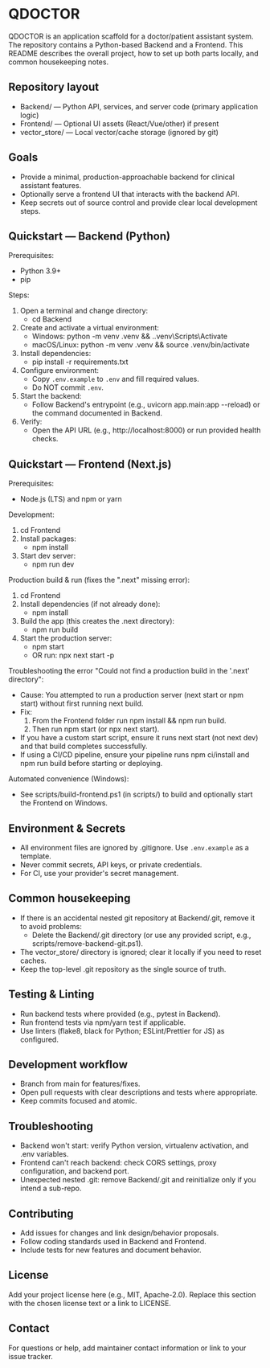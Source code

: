 # QDOCTOR

QDOCTOR is an application scaffold for a doctor/patient assistant system. The repository contains a Python-based Backend and a Frontend. This README describes the overall project, how to set up both parts locally, and common housekeeping notes.

## Repository layout
- Backend/ — Python API, services, and server code (primary application logic)
- Frontend/ — Optional UI assets (React/Vue/other) if present
- vector_store/ — Local vector/cache storage (ignored by git)

## Goals
- Provide a minimal, production-approachable backend for clinical assistant features.
- Optionally serve a frontend UI that interacts with the backend API.
- Keep secrets out of source control and provide clear local development steps.

## Quickstart — Backend (Python)
Prerequisites:
- Python 3.9+
- pip

Steps:
1. Open a terminal and change directory:
   - cd Backend
2. Create and activate a virtual environment:
   - Windows: python -m venv .venv && .\.venv\Scripts\Activate
   - macOS/Linux: python -m venv .venv && source .venv/bin/activate
3. Install dependencies:
   - pip install -r requirements.txt
4. Configure environment:
   - Copy `.env.example` to `.env` and fill required values.
   - Do NOT commit `.env`.
5. Start the backend:
   - Follow Backend's entrypoint (e.g., uvicorn app.main:app --reload) or the command documented in Backend.
6. Verify:
   - Open the API URL (e.g., http://localhost:8000) or run provided health checks.

## Quickstart — Frontend (Next.js)
Prerequisites:
- Node.js (LTS) and npm or yarn

Development:
1. cd Frontend
2. Install packages:
   - npm install
3. Start dev server:
   - npm run dev

Production build & run (fixes the ".next" missing error):
1. cd Frontend
2. Install dependencies (if not already done):
   - npm install
3. Build the app (this creates the .next directory):
   - npm run build
4. Start the production server:
   - npm start
   - OR run: npx next start -p <PORT>

Troubleshooting the error "Could not find a production build in the '.next' directory":
- Cause: You attempted to run a production server (next start or npm start) without first running next build.
- Fix:
  1. From the Frontend folder run npm install && npm run build.
  2. Then run npm start (or npx next start).
- If you have a custom start script, ensure it runs next start (not next dev) and that build completes successfully.
- If using a CI/CD pipeline, ensure your pipeline runs npm ci/install and npm run build before starting or deploying.

Automated convenience (Windows):
- See scripts/build-frontend.ps1 (in scripts/) to build and optionally start the Frontend on Windows.

## Environment & Secrets
- All environment files are ignored by .gitignore. Use `.env.example` as a template.
- Never commit secrets, API keys, or private credentials.
- For CI, use your provider's secret management.

## Common housekeeping
- If there is an accidental nested git repository at Backend/.git, remove it to avoid problems:
  - Delete the Backend/.git directory (or use any provided script, e.g., scripts/remove-backend-git.ps1).
- The vector_store/ directory is ignored; clear it locally if you need to reset caches.
- Keep the top-level .git repository as the single source of truth.

## Testing & Linting
- Run backend tests where provided (e.g., pytest in Backend).
- Run frontend tests via npm/yarn test if applicable.
- Use linters (flake8, black for Python; ESLint/Prettier for JS) as configured.

## Development workflow
- Branch from main for features/fixes.
- Open pull requests with clear descriptions and tests where appropriate.
- Keep commits focused and atomic.

## Troubleshooting
- Backend won't start: verify Python version, virtualenv activation, and .env variables.
- Frontend can't reach backend: check CORS settings, proxy configuration, and backend port.
- Unexpected nested .git: remove Backend/.git and reinitialize only if you intend a sub-repo.

## Contributing
- Add issues for changes and link design/behavior proposals.
- Follow coding standards used in Backend and Frontend.
- Include tests for new features and document behavior.

## License
Add your project license here (e.g., MIT, Apache-2.0). Replace this section with the chosen license text or a link to LICENSE.

## Contact
For questions or help, add maintainer contact information or link to your issue tracker.

